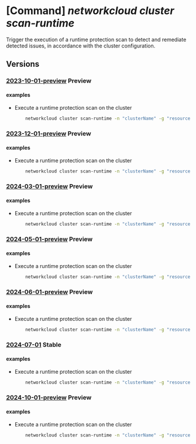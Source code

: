 # [Command] _networkcloud cluster scan-runtime_

Trigger the execution of a runtime protection scan to detect and remediate detected issues, in accordance with the cluster configuration.

## Versions

### [2023-10-01-preview](/Resources/mgmt-plane/L3N1YnNjcmlwdGlvbnMve30vcmVzb3VyY2Vncm91cHMve30vcHJvdmlkZXJzL21pY3Jvc29mdC5uZXR3b3JrY2xvdWQvY2x1c3RlcnMve30vc2NhbnJ1bnRpbWU=/2023-10-01-preview.xml) **Preview**

<!-- mgmt-plane /subscriptions/{}/resourcegroups/{}/providers/microsoft.networkcloud/clusters/{}/scanruntime 2023-10-01-preview -->

#### examples

- Execute a runtime protection scan on the cluster
    ```bash
        networkcloud cluster scan-runtime -n "clusterName" -g "resourceGroupName" --scan-activity "Scan"
    ```

### [2023-12-01-preview](/Resources/mgmt-plane/L3N1YnNjcmlwdGlvbnMve30vcmVzb3VyY2Vncm91cHMve30vcHJvdmlkZXJzL21pY3Jvc29mdC5uZXR3b3JrY2xvdWQvY2x1c3RlcnMve30vc2NhbnJ1bnRpbWU=/2023-12-01-preview.xml) **Preview**

<!-- mgmt-plane /subscriptions/{}/resourcegroups/{}/providers/microsoft.networkcloud/clusters/{}/scanruntime 2023-12-01-preview -->

#### examples

- Execute a runtime protection scan on the cluster
    ```bash
        networkcloud cluster scan-runtime -n "clusterName" -g "resourceGroupName" --scan-activity "Scan"
    ```

### [2024-03-01-preview](/Resources/mgmt-plane/L3N1YnNjcmlwdGlvbnMve30vcmVzb3VyY2Vncm91cHMve30vcHJvdmlkZXJzL21pY3Jvc29mdC5uZXR3b3JrY2xvdWQvY2x1c3RlcnMve30vc2NhbnJ1bnRpbWU=/2024-03-01-preview.xml) **Preview**

<!-- mgmt-plane /subscriptions/{}/resourcegroups/{}/providers/microsoft.networkcloud/clusters/{}/scanruntime 2024-03-01-preview -->

#### examples

- Execute a runtime protection scan on the cluster
    ```bash
        networkcloud cluster scan-runtime -n "clusterName" -g "resourceGroupName" --scan-activity "Scan"
    ```

### [2024-05-01-preview](/Resources/mgmt-plane/L3N1YnNjcmlwdGlvbnMve30vcmVzb3VyY2Vncm91cHMve30vcHJvdmlkZXJzL21pY3Jvc29mdC5uZXR3b3JrY2xvdWQvY2x1c3RlcnMve30vc2NhbnJ1bnRpbWU=/2024-05-01-preview.xml) **Preview**

<!-- mgmt-plane /subscriptions/{}/resourcegroups/{}/providers/microsoft.networkcloud/clusters/{}/scanruntime 2024-05-01-preview -->

#### examples

- Execute a runtime protection scan on the cluster
    ```bash
        networkcloud cluster scan-runtime -n "clusterName" -g "resourceGroupName" --scan-activity "Scan"
    ```

### [2024-06-01-preview](/Resources/mgmt-plane/L3N1YnNjcmlwdGlvbnMve30vcmVzb3VyY2Vncm91cHMve30vcHJvdmlkZXJzL21pY3Jvc29mdC5uZXR3b3JrY2xvdWQvY2x1c3RlcnMve30vc2NhbnJ1bnRpbWU=/2024-06-01-preview.xml) **Preview**

<!-- mgmt-plane /subscriptions/{}/resourcegroups/{}/providers/microsoft.networkcloud/clusters/{}/scanruntime 2024-06-01-preview -->

#### examples

- Execute a runtime protection scan on the cluster
    ```bash
        networkcloud cluster scan-runtime -n "clusterName" -g "resourceGroupName" --scan-activity "Scan"
    ```

### [2024-07-01](/Resources/mgmt-plane/L3N1YnNjcmlwdGlvbnMve30vcmVzb3VyY2Vncm91cHMve30vcHJvdmlkZXJzL21pY3Jvc29mdC5uZXR3b3JrY2xvdWQvY2x1c3RlcnMve30vc2NhbnJ1bnRpbWU=/2024-07-01.xml) **Stable**

<!-- mgmt-plane /subscriptions/{}/resourcegroups/{}/providers/microsoft.networkcloud/clusters/{}/scanruntime 2024-07-01 -->

#### examples

- Execute a runtime protection scan on the cluster
    ```bash
        networkcloud cluster scan-runtime -n "clusterName" -g "resourceGroupName" --scan-activity "Scan"
    ```

### [2024-10-01-preview](/Resources/mgmt-plane/L3N1YnNjcmlwdGlvbnMve30vcmVzb3VyY2Vncm91cHMve30vcHJvdmlkZXJzL21pY3Jvc29mdC5uZXR3b3JrY2xvdWQvY2x1c3RlcnMve30vc2NhbnJ1bnRpbWU=/2024-10-01-preview.xml) **Preview**

<!-- mgmt-plane /subscriptions/{}/resourcegroups/{}/providers/microsoft.networkcloud/clusters/{}/scanruntime 2024-10-01-preview -->

#### examples

- Execute a runtime protection scan on the cluster
    ```bash
        networkcloud cluster scan-runtime -n "clusterName" -g "resourceGroupName" --scan-activity "Scan"
    ```
